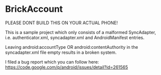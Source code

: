 # BrickAccount
PLEASE DONT BUILD THIS ON YOUR ACTUAL PHONE!

This is a sample project which only consists of a malformed SyncAdapter, i.e. authenticator.xml, syncadapter.xml and AndroidManifest entries.

Leaving android:accountType OR android:contentAuthority in the syncadapter.xml file empty results in a broken system.

I filed a bug report which you can follow here: https://code.google.com/p/android/issues/detail?id=261565
